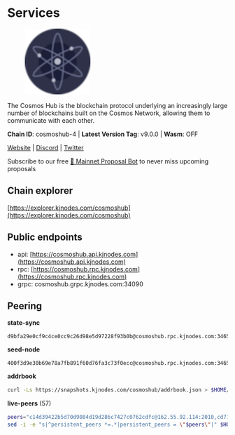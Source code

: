 # Services

<figure><img src="https://raw.githubusercontent.com/kj89/cosmos-images/main/logos/cosmoshub.png" width="150" alt=""><figcaption></figcaption></figure>

The Cosmos Hub is the blockchain protocol underlying an  increasingly large number of blockchains built on the  Cosmos Network, allowing them to communicate with each other.

**Chain ID**: cosmoshub-4 | **Latest Version Tag**: v9.0.0 | **Wasm**: OFF

[Website](https://hub.cosmos.network) | [Discord](https://discord.gg/cosmosnetwork) | [Twitter](https://twitter.com/cosmoshub)



Subscribe to our free [🤖 Mainnet Proposal Bot](https://t.me/kjnodes_proposal_bot) to never miss upcoming proposals


## Chain explorer
[https://explorer.kjnodes.com/cosmoshub](https://explorer.kjnodes.com/cosmoshub)

## Public endpoints

* api: [https://cosmoshub.api.kjnodes.com](https://cosmoshub.api.kjnodes.com)
* rpc: [https://cosmoshub.rpc.kjnodes.com](https://cosmoshub.rpc.kjnodes.com)
* grpc: cosmoshub.grpc.kjnodes.com:34090

## Peering

**state-sync**

```text
d9bfa29e0cf9c4ce0cc9c26d98e5d97228f93b0b@cosmoshub.rpc.kjnodes.com:34656
```

**seed-node**

```text
400f3d9e30b69e78a7fb891f60d76fa3c73f0ecc@cosmoshub.rpc.kjnodes.com:34659
```

**addrbook**
```bash
curl -Ls https://snapshots.kjnodes.com/cosmoshub/addrbook.json > $HOME/.gaia/config/addrbook.json
```

**live-peers** (57)
```bash
peers="c14d39422b5d70d9084d19d286c7427c0762cdfc@162.55.92.114:2010,cd71b5707e5452a01fc82c168893799c0918b115@54.191.230.84:26656,cd372322e563832871672be23d8303508d4385a3@139.59.8.48:26090,81062b9a8807a1229543b84bae2898c50a1b1dfc@52.211.169.132:26656,4ddba29a7dfa740a4edeb5c620c963f67f951e1d@5.9.72.212:2000,d9bfa29e0cf9c4ce0cc9c26d98e5d97228f93b0b@65.109.88.38:34656,67685d93f2256caa7a2d53e3a104f9e437c3d247@95.216.114.244:26656,1cce99042f884d669e7287e3e362bff8e385c63e@46.4.79.183:26726,44594a57ce538a21f8558bcb1c9ce560ad879e3e@15.235.114.84:26656,6ecca845883e9273062ee515d2657080e6539d9e@65.109.32.148:26726,213857e741833d17275ea559bb2d0342398cec99@35.245.206.45:26656,60afd908298c1ff249bb8e60e469594c5422473d@136.243.91.221:26656,0eeb20e044d632b279e67f2fe91f50e4fceab1fd@159.223.223.84:26656,ad1fe2b9b72005bb68f206814ab84e9e4ec4cefe@103.88.93.160:26656,1b5a5b6518d3cb30a0d49cbd74a45dd4cbab130d@18.138.176.63:26656,ca5011c44fd74d95e7fca487c69e301df195750c@65.108.122.246:26726,9d048653fa4d98e6c0760ed0c54ad2d257ba46df@65.108.137.34:26656,b79e1d3a621bdafd3a8d9a49dff8f4737d0bedc9@52.203.105.100:26656,3334bb086be9ab0dba3a34331555624a7354a6ab@159.203.187.36:26090,9d0b2e2fd8a02b62889a49e01a2405c9c81b6d6c@116.202.87.147:26656,ee767901f4a7eaf44603ef0a5b6e5edac118ba1e@74.118.136.149:26656,fe21dd474640247888fc7c4dce82da8da08a8bfd@135.181.113.227:26656,c940e11c1072dad06da3b1b48ca92966bb37e93a@74.96.207.58:28721,625fbb458b228229bcfaec6b834c1aa40f634bbf@165.22.199.234:26090,a94dff85ed430f0475f41fe306c82b7eb7f6e858@51.91.153.78:31649,61afb0f37c02031f285f6b27ead2a3e7a97cc28a@35.212.34.104:26656,e829d4764a5cecc44b3414777853b34407b36601@185.16.39.179:26656,1279eae188599463661c3e2b9ab492615a6d7079@65.108.235.32:2010,f5f8b96406a165d486be243723bfa7291db1cf62@35.230.170.155:26656,9edd51012df3a09395a48eb68a84723d6308e08c@35.212.116.100:26656,460967e46cc013e5e3eb365c1a8d271b0662549f@35.208.242.182:26656,76cb6275dcd71f43aecf3b8dddae08554b7cc6f5@51.79.20.226:26656,1da54d20c7339713f1d6d28dd2117087dd33d0ca@5.9.59.145:26656,8a7a917fce1e71d66c86b765c1ba61f3d5266a07@54.74.25.142:26656,daa6d8314246ad65037a48ec2e2266eeea9d46f8@154.53.63.50:26656,4ebf074e8b4a24438bd0bd503b62b4728dfb8eae@35.212.101.35:26656,4e18c2a64f190a4bc3afb57e96b32c02ee08d355@95.216.98.181:26656,11de8a73123ce854241cfa9687921c544b83d5d9@141.94.100.228:26656,8698cb819c9a4503fe2c71055f1380d08edc5adf@204.16.244.116:26656,4c46d32cbc4777c59a91a53fdadf8a3fa362036e@116.202.10.68:26656,51c49b57b371e3645de715e0034236a8bd61965e@35.236.180.84:26656,5b143d463427d9ad0b621f97c0b8933643e293da@35.212.90.144:26656,c124ce0b508e8b9ed1c5b6957f362225659b5343@169.155.44.11:26656,f6f5d71d0b9e29f2b86f47ce0d62b059b53009fc@74.118.143.238:26656,2441e90fcb341fcd5bebec15b54e346cdca64a9b@135.148.123.8:14956,cbd79ed2b90092b84c8d0bffb7604b3c7756798a@95.216.1.108:26656,9e14c8c48776a789f7029e88c260b2a6cbbf1417@35.212.85.141:26656,32bdba6ced12cdf2e534566e6c3d66ee2f7ef494@84.244.95.229:26656,3da88430414ec9084c8983fe4d462cce655ff1f3@51.222.245.114:26656,0773ec5f6bc2a719972f657cd19a848756aa05b4@34.68.32.191:26656,90a572b126de59fb924b050669e3d0851c7e8dd1@89.149.218.130:26656,7abab0475a506ed3b9ab2ad40948bfe53b797e13@128.199.128.15:26090,5b4529df65f9c1006d51472a827f1deb23825ba2@167.235.34.35:14656,82588f011491c6100d922d133f52fc23460b9231@95.216.230.145:26656,5780219cf20802dc8726cb58a93cc9180a75fcbc@80.190.129.50:56666,edea278ce4cc160512f325d0722f312b83202e73@178.128.42.132:26090,6a2f3ad43b13d5647bc95f491399c8dab108472f@170.64.164.123:26090"
sed -i -e "s|^persistent_peers *=.*|persistent_peers = \"$peers\"|" $HOME/.gaia/config/config.toml
```
